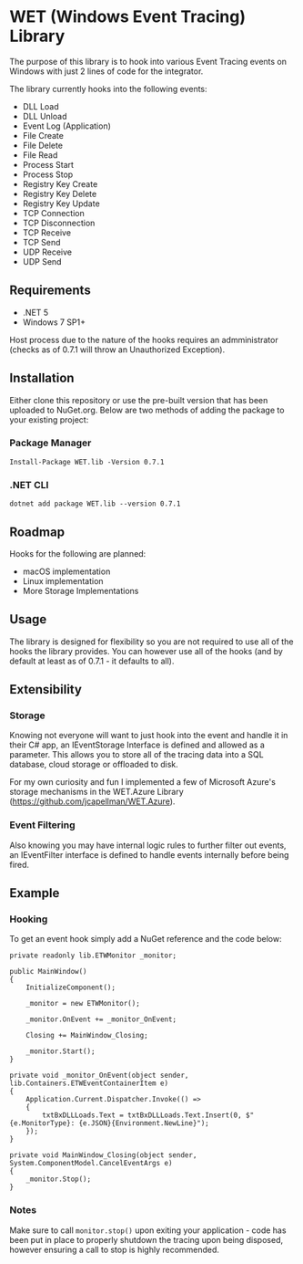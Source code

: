 # WET (Windows Event Tracing) Library
The purpose of this library is to hook into various Event Tracing events on Windows with just 2 lines of code for the integrator.

The library currently hooks into the following events:
* DLL Load
* DLL Unload
* Event Log (Application)
* File Create
* File Delete
* File Read
* Process Start
* Process Stop
* Registry Key Create
* Registry Key Delete
* Registry Key Update
* TCP Connection
* TCP Disconnection
* TCP Receive
* TCP Send
* UDP Receive
* UDP Send

## Requirements
* .NET 5
* Windows 7 SP1+

Host process due to the nature of the hooks requires an admministrator (checks as of 0.7.1 will throw an Unauthorized Exception).

## Installation
Either clone this repository or use the pre-built version that has been uploaded to NuGet.org. Below are two methods of adding the package to your existing project:

### Package Manager
```
Install-Package WET.lib -Version 0.7.1
```

### .NET CLI
```
dotnet add package WET.lib --version 0.7.1
```

## Roadmap
Hooks for the following are planned:
* macOS implementation
* Linux implementation
* More Storage Implementations

## Usage
The library is designed for flexibility so you are not required to use all of the hooks the library provides. You can however use all of the hooks (and by default at least as of 0.7.1 - it defaults to all).

## Extensibility
### Storage
Knowing not everyone will want to just hook into the event and handle it in their C# app, an IEventStorage Interface is defined and allowed as a parameter. This allows you to store all of the tracing data into a SQL database, cloud storage or offloaded to disk.

For my own curiosity and fun I implemented a few of Microsoft Azure's storage mechanisms in the WET.Azure Library (https://github.com/jcapellman/WET.Azure).

### Event Filtering
Also knowing you may have internal logic rules to further filter out events, an IEventFilter interface is defined to handle events internally before being fired.

## Example
### Hooking
To get an event hook simply add a NuGet reference and the code below:
```
private readonly lib.ETWMonitor _monitor;

public MainWindow()
{
    InitializeComponent();

    _monitor = new ETWMonitor();

    _monitor.OnEvent += _monitor_OnEvent;

    Closing += MainWindow_Closing;

    _monitor.Start();
}

private void _monitor_OnEvent(object sender, lib.Containers.ETWEventContainerItem e)
{
    Application.Current.Dispatcher.Invoke(() =>
    {
        txtBxDLLLoads.Text = txtBxDLLLoads.Text.Insert(0, $"{e.MonitorType}: {e.JSON}{Environment.NewLine}");
    });
}

private void MainWindow_Closing(object sender, System.ComponentModel.CancelEventArgs e)
{
    _monitor.Stop();
}
```
### Notes
Make sure to call `monitor.stop()` upon exiting your application - code has been put in place to properly shutdown the tracing upon being disposed, however ensuring a call to stop is highly recommended.
